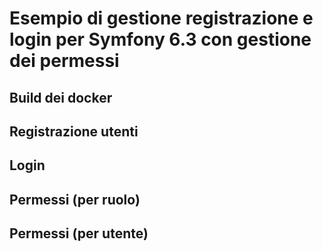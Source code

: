 # Esempio di gestione registrazione e login per Symfony 6.3 con gestione dei permessi

## Build dei docker

## Registrazione utenti

## Login

## Permessi (per ruolo)

## Permessi (per utente)
